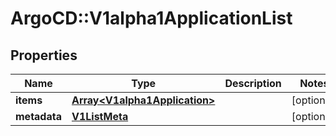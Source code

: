 # ArgoCD::V1alpha1ApplicationList

## Properties
Name | Type | Description | Notes
------------ | ------------- | ------------- | -------------
**items** | [**Array&lt;V1alpha1Application&gt;**](V1alpha1Application.md) |  | [optional] 
**metadata** | [**V1ListMeta**](V1ListMeta.md) |  | [optional] 


